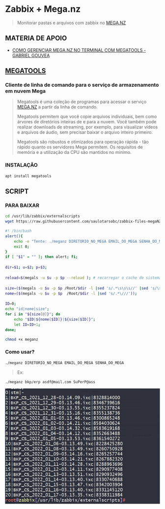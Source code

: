 # Zabbix + Mega.nz

> Monitorar pastas e arquivos com zabbix no [MEGA.NZ](https://mega.nz/)

## MATERIA DE APOIO

* [COMO GERENCIAR MEGA.NZ NO TERMINAL COM MEGATOOLS - GABRIEL GOUVEA](https://ideatip.com.br/gerenciar-mega-nz-via-linha-de-comando/)

## [MEGATOOLS](https://manpages.debian.org/testing/megatools/index.html)

### Cliente de linha de comando para o serviço de armazenamento em nuvem Mega

> Megatools é uma coleção de programas para acessar o serviço [MEGA.NZ](https://mega.nz/) a partir da linha de comando.
>
> Megatools permitem que você copie arquivos individuais, bem como árvores de diretórios inteiras de e para a nuvem. Você também pode realizar downloads de streaming, por exemplo, para visualizar vídeos e arquivos de áudio, sem precisar baixar o arquivo inteiro primeiro.
>
> Megatools são robustos e otimizados para operação rápida - tão rápido quanto os servidores Mega permitem. Os requisitos de memória e a utilização da CPU são mantidos no mínimo.

### INSTALAÇÃO

```sh
apt install megatools
```

## SCRIPT

### PARA BAIXAR

```sh
cd /usr/lib/zabbix/externalscripts
wget https://raw.githubusercontent.com/saulotarsobc/zabbix-files-megaNZ/main/mega.sh
```

```sh
#! /bin/bash
alert(){
    echo -e "Tente: ./meganz DIRETORIO_NO_MEGA EMAIL_DO_MEGA SENHA_DO_MEGA";
    exit 0;
}
if [ "$1" = "" ]; then alert; fi;

dir=$1; u=$2; p=$3;

reload=$(megals -u $u -p $p --reload ); # recarregar o cache do sistema de arquivos

size=($(megals -u $u -p $p /Root/$dir -l |sed 's/.*\s\s\s//' |sed 's/\s.*//'));
nome=($(megals -u $u -p $p  /Root/$dir -l |sed 's/.*\///'));

ID=0;
echo "id|nome|size";
for i in "${size[@]}"; do
    echo "$ID|${nome[$ID]}|${size[$ID]}";
    let ID=ID+1;
done;
```

```sh
chmod +x meganz
```

### Como usar?

```sh
./meganz DIRETORIO_NO_MEGA EMAIL_DO_MEGA SENHA_DO_MEGA
```

> Ex:

```sh
./meganz bkp/erp asdf@mail.com SuPerP@ass
```

![-](img/1.png)
